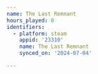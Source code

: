 ```yaml
---
name: The Last Remnant
hours_played: 0
identifiers:
  - platform: steam
    appid: '23310'
    name: The Last Remnant
    synced_on: '2024-07-04'

---
```

